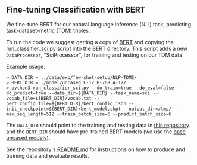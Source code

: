 ## Fine-tuning Classification with BERT

We fine-tune BERT for our natural language inference (NLI) task, predicting task-dataset-metric (TDM) triples.

To run the code we suggest getting a copy of [BERT](https://github.com/google-research/bert) and copying the [run\_classifier\_sci.py](./run_classifier_sci.py) script into the BERT directory.
This script adds a new `DataProcessor`, "SciProcessor", for training and testing on our TDM data.

Example usage:

```
> DATA_DIR = ../data/exp/few-shot-setup/NLP-TDMS/
> BERT_DIR = ./model/uncased_L-12_H-768_A-12/
> python3 run_classifier_sci.py --do_train=true --do_eval=false --do_predict=true --data_dir=${DATA_DIR} --task_name=sci --vocab_file=${BERT_DIR}/vocab.txt --bert_config_file=${BERT_DIR}/bert_config.json --init_checkpoint=${BERT_DIR}/bert_model.ckpt --output_dir=/tmp/ --max_seq_length=512 --train_batch_size=6 --predict_batch_size=6
```

The `DATA_DIR` should point to the training and testing data in [this repository](../data/) and the `BERT_DIR` should have pre-trained BERT models (we use the [base uncased models](https://storage.googleapis.com/bert_models/2018_10_18/uncased_L-12_H-768_A-12.zip)). 

See the repository's [README.md](../README.md) for instructions on how to produce and training data and evaluate results.
